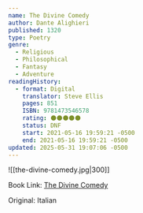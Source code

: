 ```yaml
---
name: The Divine Comedy
author: Dante Alighieri
published: 1320
type: Poetry
genre:
  - Religious
  - Philosophical
  - Fantasy
  - Adventure
readingHistory:
  - format: Digital
    translator: Steve Ellis
    pages: 851
    ISBN: 9781473546578
    rating: 🌑🌑🌑🌑🌑
    status: DNF
    start: 2021-05-16 19:59:21 -0500
    end: 2021-05-16 19:59:21 -0500
updated: 2025-05-31 19:07:06 -0500
---
```


![[the-divine-comedy.jpg|300]]

Book Link: [The Divine Comedy](https://www.goodreads.com/book/show/6656.The_Divine_Comedy)

Original: Italian
